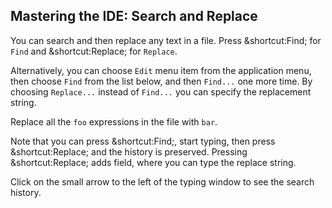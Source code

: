 ## Mastering the IDE: Search and Replace

You can search and then replace any text in a file.
Press <span class="shortcut">&shortcut:Find;</span> for `Find` and 
<span class="shortcut">&shortcut:Replace;</span> for `Replace`.

Alternatively, you can choose <span class="control">`Edit`</span> menu item
from the application menu, then choose
<span class="control">`Find`</span> from the list below, and then
<span class="control">`Find...`</span> one more time. 
By choosing <span class="control">`Replace...`</span> 
instead of <span class="control">`Find...`</span> you can specify the
replacement string.

Replace all the `foo` expressions in the file with `bar`.

Note that you can press <span class="shortcut">&shortcut:Find;</span>, 
start typing, then press <span class="shortcut">&shortcut:Replace;</span>
and the history is preserved.
Pressing <span class="shortcut">&shortcut:Replace;</span> adds field,
where you can type the replace string. 

Click on the small arrow to the left of the typing window to see the search history.
